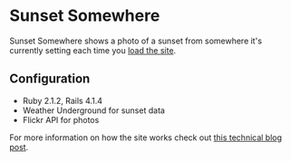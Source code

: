 # Sunset Somewhere

Sunset Somewhere shows a photo of a sunset from somewhere it's currently setting each time you [load the site](http://sunsetsomewhere.herokuapp.com/). 

## Configuration
* Ruby 2.1.2, Rails 4.1.4
* Weather Underground for sunset data
* Flickr API for photos

For more information on how the site works check out [this technical blog post](http://io.zack.io/blog/2014/08/04/sunset-somewhere-app/).


